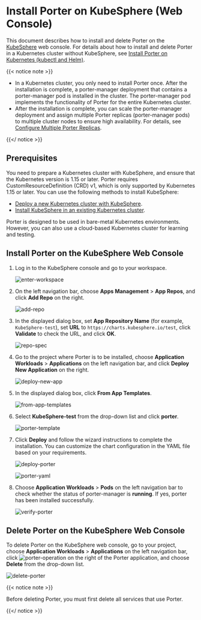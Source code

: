 # Install Porter on KubeSphere (Web Console)

This document describes how to install and delete Porter on the [KubeSphere](https://kubesphere.io/) web console. For details about how to install and delete Porter in a Kubernetes cluster without KubeSphere, see [Install Porter on Kubernetes (kubectl and Helm)](./install-porter-on-kubernetes.md).

{{< notice note >}}

* In a Kubernetes cluster, you only need to install Porter once. After the installation is complete, a porter-manager deployment that contains a porter-manager pod is installed in the cluster. The porter-manager pod implements the functionality of Porter for the entire Kubernetes cluster.
* After the installation is complete, you can scale the porter-manager deployment and assign multiple Porter replicas (porter-manager pods) to multiple cluster nodes to ensure high availability. For details, see [Configure Multiple Porter Replicas](./configure-multiple-porter-replicas.md).

{{</ notice >}}

## Prerequisites

You need to prepare a Kubernetes cluster with KubeSphere, and ensure that the Kubernetes version is 1.15 or later. Porter requires CustomResourceDefinition (CRD) v1, which is only supported by Kubernetes 1.15 or later. You can use the following methods to install KubeSphere:

* [Deploy a new Kubernetes cluster with KubeSphere](https://kubesphere.io/docs/installing-on-linux/).
* [Install KubeSphere in an existing Kubernetes cluster](https://kubesphere.io/docs/installing-on-kubernetes/).

Porter is designed to be used in bare-metal Kubernetes environments. However, you can also use a cloud-based Kubernetes cluster for learning and testing.

## Install Porter on the KubeSphere Web Console

1. Log in to the KubeSphere console and go to your workspace.

   ![enter-workspace](./img/install-porter-on-kubesphere/enter-workspace.jpg)

2. On the left navigation bar, choose **Apps Management** > **App Repos**, and click **Add Repo** on the right.

   ![add-repo](./img/install-porter-on-kubesphere/add-repo.jpg)

3. In the displayed dialog box, set **App Repository Name** (for example, `KubeSphere-test`), set **URL** to `https://charts.kubesphere.io/test`, click **Validate** to check the URL, and click **OK**.

   ![repo-spec](./img/install-porter-on-kubesphere/repo-spec.jpg)

4. Go to the project where Porter is to be installed, choose **Application Workloads** > **Applications** on the left navigation bar, and click **Deploy New Application** on the right.

   ![deploy-new-app](./img/install-porter-on-kubesphere/deploy-new-app.jpg)

5. In the displayed dialog box, click **From App Templates**.

   ![from-app-templates](./img/install-porter-on-kubesphere/from-app-templates.jpg)

6. Select **KubeSphere-test** from the drop-down list and click **porter**.

   ![porter-template](./img/install-porter-on-kubesphere/porter-template.jpg)

7. Click **Deploy** and follow the wizard instructions to complete the installation. You can customize the chart configuration in the YAML file based on your requirements.

   ![deploy-porter](./img/install-porter-on-kubesphere/deploy-porter.jpg)

   ![porter-yaml](./img/install-porter-on-kubesphere/porter-yaml.jpg)

8. Choose **Application Workloads** > **Pods** on the left navigation bar to check whether the status of porter-manager is **running**. If yes, porter has been installed successfully.

   ![verify-porter](./img/install-porter-on-kubesphere/verify-porter.jpg)

## Delete Porter on the KubeSphere Web Console

To delete Porter on the KubeSphere web console, go to your project, choose **Application Workloads** > **Applications** on the left navigation bar, click ![porter-operation](./img/install-porter-on-kubesphere/porter-operation.jpg) on the right of the Porter application, and choose **Delete** from the drop-down list.

![delete-porter](./img/install-porter-on-kubesphere/delete-porter.jpg)

{{< notice note >}}

Before deleting Porter, you must first delete all services that use Porter.

{{</ notice >}}